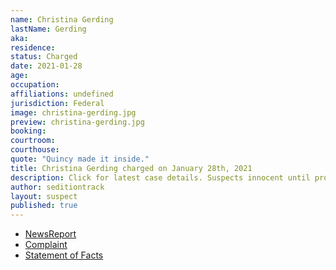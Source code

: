 ```yaml
---
name: Christina Gerding
lastName: Gerding
aka: 
residence: 
status: Charged
date: 2021-01-28
age: 
occupation: 
affiliations: undefined
jurisdiction: Federal
image: christina-gerding.jpg
preview: christina-gerding.jpg
booking: 
courtroom: 
courthouse: 
quote: "Quincy made it inside."
title: Christina Gerding charged on January 28th, 2021
description: Click for latest case details. Suspects innocent until proven guilty.
author: seditiontrack
layout: suspect
published: true
---
```

- [NewsReport](https://khqa.com/news/local/justice-department-arrests-quincy-couple-in-connection-to-us-capitol-raid)
- [Complaint](https://www.justice.gov/opa/page/file/1361586/download)
- [Statement of Facts](https://www.justice.gov/opa/page/file/1361586/download)
